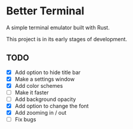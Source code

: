 # Better Terminal

A simple terminal emulator built with Rust.

This project is in its early stages of development.

## TODO

- [x] Add option to hide title bar
- [x] Make a settings window
- [x] Add color schemes
- [ ] Make it faster
- [ ] Add background opacity
- [x] Add option to change the font
- [x] Add zooming in / out
- [ ] Fix bugs
